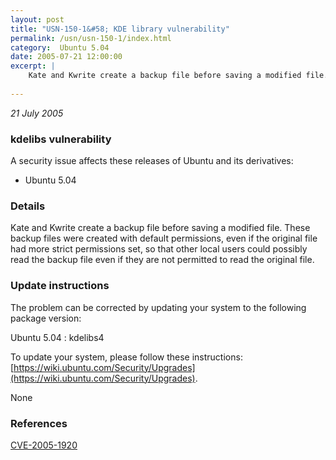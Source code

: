 ```yaml
---
layout: post
title: "USN-150-1&#58; KDE library vulnerability"
permalink: /usn/usn-150-1/index.html
category:  Ubuntu 5.04
date: 2005-07-21 12:00:00
excerpt: |
    Kate and Kwrite create a backup file before saving a modified file. These backup files were created with default permissions, even if the original file had more strict permissions set, so that other local users could possibly read the backup file even if they are not permitted to read the original file.
    
--- 
```

 
 

*21 July 2005*

### kdelibs vulnerability

A security issue affects these releases of Ubuntu and its derivatives:

* Ubuntu 5.04

### Details

Kate and Kwrite create a backup file before saving a modified file. These backup files were created with default permissions, even if the original file had more strict permissions set, so that other local users could possibly read the backup file even if they are not permitted to read the original file.

### Update instructions

The problem can be corrected by updating your system to the following package version:

Ubuntu 5.04
 : kdelibs4 

To update your system, please follow these instructions: [https://wiki.ubuntu.com/Security/Upgrades](https://wiki.ubuntu.com/Security/Upgrades).

None

### References

 
 [CVE-2005-1920](http://people.ubuntu.com/~ubuntu-security/cve/CVE-2005-1920)
 


